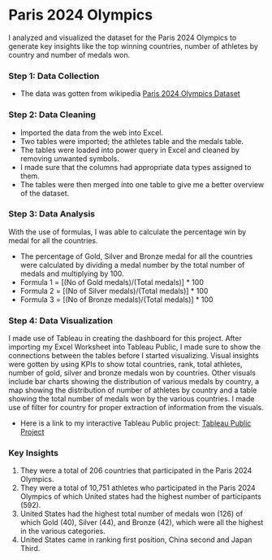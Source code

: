 # Paris 2024 Olympics
I analyzed and visualized the dataset for the Paris 2024 Olympics to generate key insights like the top winning countries, number of athletes by country and number of medals won.
### Step 1: Data Collection
* The data was gotten from wikipedia [Paris 2024 Olympics Dataset](https://en.wikipedia.org/wiki/2024_Summer_Olympics)
### Step 2: Data Cleaning 
* Imported the data from the web into Excel.
* Two tables were imported; the athletes table and the medals table.
* The tables were loaded into power query in Excel and cleaned by removing unwanted symbols.
* I made sure that the columns had appropriate data types assigned to them.
* The tables were then merged into one table to give me a better overview of the dataset.
### Step 3: Data Analysis 
With the use of formulas, I was able to calculate the percentage win by medal for all the countries. 
* The percentage of Gold, Silver and Bronze medal for all the countries were calculated by dividing a medal number by the total number of medals and multiplying by 100.
* Formula 1 = [(No of Gold medals)/(Total medals)] * 100
* Formula 2 = [(No of Silver medals)/(Total medals)] * 100
* Formula 3 = [(No of Bronze medals)/(Total medals)] * 100
### Step 4: Data Visualization
I made use of Tableau in creating the dashboard for this project. After importing my Excel Worksheet into Tableau Public, I made sure to show the connections between the tables before I started visualizing. Visual insights were gotten by using KPIs to show total countries, rank, total athletes, number of gold, silver and bronze medals won by countries. Other visuals include bar charts showing the distribution of various medals by country, a map showing the distribution of number of athletes by country and a table showing the total number of medals won by the various countries. I made use of filter for country for proper extraction of information from the visuals. 

* Here is a link to my interactive Tableau Public project:
  [Tableau Public Project](https://public.tableau.com/app/profile/taiye.arokoyu/viz/shared/X27Q3X8Q4)
### Key Insights
1. They were a total of 206 countries that participated in the Paris 2024 Olympics.
2. They were a total of 10,751 athletes who participated in the Paris 2024 Olympics of which United states had the highest number of participants (592).
3. United States had the highest total number of medals won (126) of which Gold (40), Silver (44), and Bronze (42), which were all the highest in the various categories.
4. United States came in ranking first position, China second and Japan Third. 
